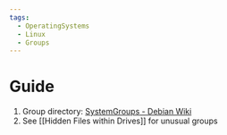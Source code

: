 ```yaml
---
tags:
  - OperatingSystems
  - Linux
  - Groups
---
```


# Guide

1. Group directory: [SystemGroups - Debian Wiki](https://wiki.debian.org/SystemGroups#)
2. See [[Hidden Files within Drives]] for unusual groups